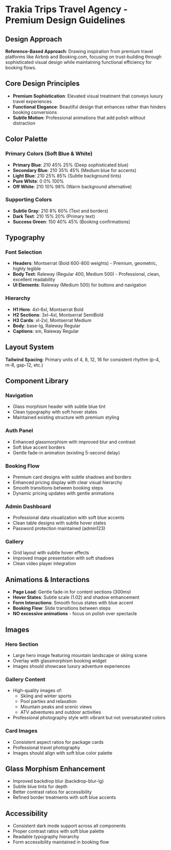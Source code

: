 # Trakia Trips Travel Agency - Premium Design Guidelines

## Design Approach
**Reference-Based Approach**: Drawing inspiration from premium travel platforms like Airbnb and Booking.com, focusing on trust-building through sophisticated visual design while maintaining functional efficiency for booking flows.

## Core Design Principles
- **Premium Sophistication**: Elevated visual treatment that conveys luxury travel experiences
- **Functional Elegance**: Beautiful design that enhances rather than hinders booking conversions
- **Subtle Motion**: Professional animations that add polish without distraction

## Color Palette

### Primary Colors (Soft Blue & White)
- **Primary Blue**: 210 45% 25% (Deep sophisticated blue)
- **Secondary Blue**: 210 35% 45% (Medium blue for accents)
- **Light Blue**: 210 25% 85% (Subtle background tints)
- **Pure White**: 0 0% 100%
- **Off White**: 210 10% 98% (Warm background alternative)

### Supporting Colors
- **Subtle Gray**: 210 8% 60% (Text and borders)
- **Dark Text**: 210 15% 20% (Primary text)
- **Success Green**: 150 40% 45% (Booking confirmations)

## Typography

### Font Selection
- **Headers**: Montserrat (Bold 600-800 weights) - Premium, geometric, highly legible
- **Body Text**: Raleway (Regular 400, Medium 500) - Professional, clean, excellent readability
- **UI Elements**: Raleway (Medium 500) for buttons and navigation

### Hierarchy
- **H1 Hero**: 4xl-6xl, Montserrat Bold
- **H2 Sections**: 3xl-4xl, Montserrat SemiBold  
- **H3 Cards**: xl-2xl, Montserrat Medium
- **Body**: base-lg, Raleway Regular
- **Captions**: sm, Raleway Regular

## Layout System
**Tailwind Spacing**: Primary units of 4, 8, 12, 16 for consistent rhythm (p-4, m-8, gap-12, etc.)

## Component Library

### Navigation
- Glass morphism header with subtle blue tint
- Clean typography with soft hover states
- Maintained existing structure with premium styling

### Auth Panel
- Enhanced glassmorphism with improved blur and contrast
- Soft blue accent borders
- Gentle fade-in animation (existing 5-second delay)

### Booking Flow
- Premium card designs with subtle shadows and borders
- Enhanced pricing display with clear visual hierarchy
- Smooth transitions between booking steps
- Dynamic pricing updates with gentle animations

### Admin Dashboard
- Professional data visualization with soft blue accents
- Clean table designs with subtle hover states
- Password protection maintained (admin123)

### Gallery
- Grid layout with subtle hover effects
- Improved image presentation with soft shadows
- Clean video player integration

## Animations & Interactions
- **Page Load**: Gentle fade-in for content sections (300ms)
- **Hover States**: Subtle scale (1.02) and shadow enhancement
- **Form Interactions**: Smooth focus states with blue accent
- **Booking Flow**: Slide transitions between steps
- **NO excessive animations** - focus on polish over spectacle

## Images
### Hero Section
- Large hero image featuring mountain landscape or skiing scene
- Overlay with glassmorphism booking widget
- Images should showcase luxury adventure experiences

### Gallery Content
- High-quality images of:
  - Skiing and winter sports
  - Pool parties and relaxation
  - Mountain peaks and scenic views
  - ATV adventures and outdoor activities
- Professional photography style with vibrant but not oversaturated colors

### Card Images
- Consistent aspect ratios for package cards
- Professional travel photography
- Images should align with soft blue color palette

## Glass Morphism Enhancement
- Improved backdrop blur (backdrop-blur-lg)
- Subtle blue tints for depth
- Better contrast ratios for accessibility
- Refined border treatments with soft blue accents

## Accessibility
- Consistent dark mode support across all components
- Proper contrast ratios with soft blue palette
- Readable typography hierarchy
- Form accessibility maintained in booking flow